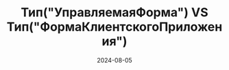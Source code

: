 ---
date: 2024-08-05
guid: 21d0dba3-538e-41e5-a56a-167164450365
title: 'Тип("УправляемаяФорма") VS Тип("ФормаКлиентскогоПриложения")'
question: |
    ```bsl
    Сообщить(Тип("УправляемаяФорма"));
    Сообщить(Тип("ФормаКлиентскогоПриложения"));
    ```
options:
    - Управляемая форма, Форма клиентского приложения
    - Управляемая форма, Управляемая форма
    - Форма клиентского приложения, Форма клиентского приложения
    - Исключение
correct: 2
explanation: |
    Это один и тот же тип, который можно получить по двум именам
tags:
    - wtf
source: https://t.me/JuniorOneS/641
---